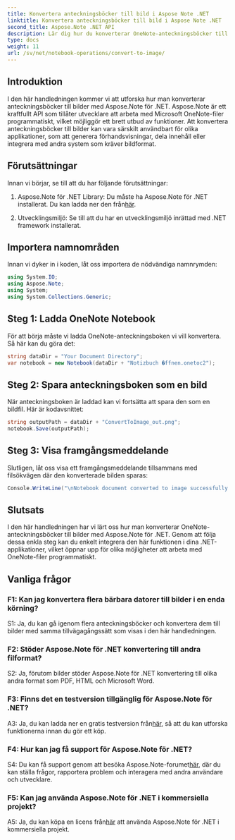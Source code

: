 ```yaml
---
title: Konvertera anteckningsböcker till bild i Aspose Note .NET
linktitle: Konvertera anteckningsböcker till bild i Aspose Note .NET
second_title: Aspose.Note .NET API
description: Lär dig hur du konverterar OneNote-anteckningsböcker till bilder med Aspose.Note för .NET. Följ denna steg-för-steg-guide för sömlös integration.
type: docs
weight: 11
url: /sv/net/notebook-operations/convert-to-image/
---
```

## Introduktion

I den här handledningen kommer vi att utforska hur man konverterar anteckningsböcker till bilder med Aspose.Note för .NET. Aspose.Note är ett kraftfullt API som tillåter utvecklare att arbeta med Microsoft OneNote-filer programmatiskt, vilket möjliggör ett brett utbud av funktioner. Att konvertera anteckningsböcker till bilder kan vara särskilt användbart för olika applikationer, som att generera förhandsvisningar, dela innehåll eller integrera med andra system som kräver bildformat.

## Förutsättningar

Innan vi börjar, se till att du har följande förutsättningar:

1.  Aspose.Note för .NET Library: Du måste ha Aspose.Note för .NET installerat. Du kan ladda ner den från[här](https://releases.aspose.com/note/net/).

2. Utvecklingsmiljö: Se till att du har en utvecklingsmiljö inrättad med .NET framework installerat.

## Importera namnområden

Innan vi dyker in i koden, låt oss importera de nödvändiga namnrymden:

```csharp
using System.IO;
using Aspose.Note;
using System;
using System.Collections.Generic;
```

## Steg 1: Ladda OneNote Notebook

För att börja måste vi ladda OneNote-anteckningsboken vi vill konvertera. Så här kan du göra det:

```csharp
string dataDir = "Your Document Directory";
var notebook = new Notebook(dataDir + "Notizbuch �ffnen.onetoc2");
```

## Steg 2: Spara anteckningsboken som en bild

När anteckningsboken är laddad kan vi fortsätta att spara den som en bildfil. Här är kodavsnittet:

```csharp
string outputPath = dataDir + "ConvertToImage_out.png";
notebook.Save(outputPath);
```

## Steg 3: Visa framgångsmeddelande

Slutligen, låt oss visa ett framgångsmeddelande tillsammans med filsökvägen där den konverterade bilden sparas:

```csharp
Console.WriteLine("\nNotebook document converted to image successfully.\nFile saved at " + outputPath);
```

## Slutsats

I den här handledningen har vi lärt oss hur man konverterar OneNote-anteckningsböcker till bilder med Aspose.Note för .NET. Genom att följa dessa enkla steg kan du enkelt integrera den här funktionen i dina .NET-applikationer, vilket öppnar upp för olika möjligheter att arbeta med OneNote-filer programmatiskt.

## Vanliga frågor

### F1: Kan jag konvertera flera bärbara datorer till bilder i en enda körning?

S1: Ja, du kan gå igenom flera anteckningsböcker och konvertera dem till bilder med samma tillvägagångssätt som visas i den här handledningen.

### F2: Stöder Aspose.Note för .NET konvertering till andra filformat?

S2: Ja, förutom bilder stöder Aspose.Note för .NET konvertering till olika andra format som PDF, HTML och Microsoft Word.

### F3: Finns det en testversion tillgänglig för Aspose.Note för .NET?

 A3: Ja, du kan ladda ner en gratis testversion från[här](https://releases.aspose.com/), så att du kan utforska funktionerna innan du gör ett köp.

### F4: Hur kan jag få support för Aspose.Note för .NET?

 S4: Du kan få support genom att besöka Aspose.Note-forumet[här](https://forum.aspose.com/c/note/28), där du kan ställa frågor, rapportera problem och interagera med andra användare och utvecklare.

### F5: Kan jag använda Aspose.Note för .NET i kommersiella projekt?

 A5: Ja, du kan köpa en licens från[här](https://purchase.aspose.com/buy) att använda Aspose.Note för .NET i kommersiella projekt.